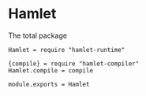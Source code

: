 Hamlet
======

The total package

    Hamlet = require "hamlet-runtime"

    {compile} = require "hamlet-compiler"
    Hamlet.compile = compile

    module.exports = Hamlet
